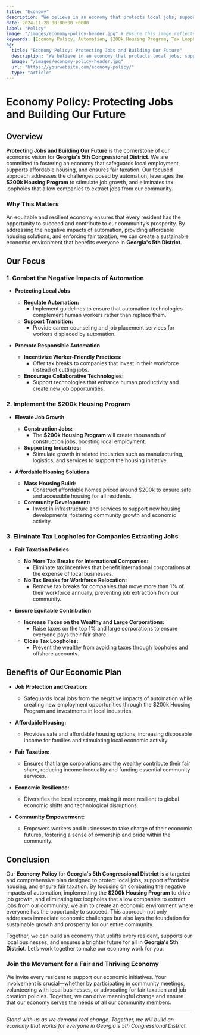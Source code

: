 ```yaml
---
title: "Economy"
description: "We believe in an economy that protects local jobs, supports affordable housing, and eliminates unfair tax loopholes that drain our community. Our plan focuses on combating automation's negative impacts, implementing the $200k Housing Program, and ensuring fair taxation for sustainable growth in Georgia's 5th District."
date: 2024-11-28 00:00:00 +0000
label: "Policy"
image: "/images/economy-policy-header.jpg" # Ensure this image reflects the policy focus
keywords: [Economy Policy, Automation, $200k Housing Program, Tax Loopholes, Job Protection, Georgia 5th Congressional District, Fair Taxation, Affordable Housing, Local Jobs, Economic Growth]
og:
  title: "Economy Policy: Protecting Jobs and Building Our Future"
  description: "We believe in an economy that protects local jobs, supports affordable housing, and eliminates unfair tax loopholes that drain our community. Our plan focuses on combating automation's negative impacts, implementing the $200k Housing Program, and ensuring fair taxation for sustainable growth in Georgia's 5th District."
  image: "/images/economy-policy-header.jpg"
  url: "https://yourwebsite.com/economy-policy/"
  type: "article"
---
```

    
# Economy Policy: Protecting Jobs and Building Our Future
    
## Overview
    
**Protecting Jobs and Building Our Future** is the cornerstone of our economic vision for **Georgia's 5th Congressional District**. We are committed to fostering an economy that safeguards local employment, supports affordable housing, and ensures fair taxation. Our focused approach addresses the challenges posed by automation, leverages the **$200k Housing Program** to stimulate job growth, and eliminates tax loopholes that allow companies to extract jobs from our community.
    
### **Why This Matters**
    
An equitable and resilient economy ensures that every resident has the opportunity to succeed and contribute to our community’s prosperity. By addressing the negative impacts of automation, providing affordable housing solutions, and enforcing fair taxation, we can create a sustainable economic environment that benefits everyone in **Georgia's 5th District**.

    
## Our Focus
    
### **1. Combat the Negative Impacts of Automation**
    
- **Protecting Local Jobs**
  - **Regulate Automation:**
    - Implement guidelines to ensure that automation technologies complement human workers rather than replace them.
  - **Support Transition:**
    - Provide career counseling and job placement services for workers displaced by automation.
    
- **Promote Responsible Automation**
  - **Incentivize Worker-Friendly Practices:**
    - Offer tax breaks to companies that invest in their workforce instead of cutting jobs.
  - **Encourage Collaborative Technologies:**
    - Support technologies that enhance human productivity and create new job opportunities.
    
### **2. Implement the $200k Housing Program**
    
- **Elevate Job Growth**
  - **Construction Jobs:**
    - The **$200k Housing Program** will create thousands of construction jobs, boosting local employment.
  - **Supporting Industries:**
    - Stimulate growth in related industries such as manufacturing, logistics, and services to support the housing initiative.
    
- **Affordable Housing Solutions**
  - **Mass Housing Build:**
    - Construct affordable homes priced around $200k to ensure safe and accessible housing for all residents.
  - **Community Development:**
    - Invest in infrastructure and services to support new housing developments, fostering community growth and economic activity.
    
### **3. Eliminate Tax Loopholes for Companies Extracting Jobs**
    
- **Fair Taxation Policies**
  - **No More Tax Breaks for International Companies:**
    - Eliminate tax incentives that benefit international corporations at the expense of local businesses.
  - **No Tax Breaks for Workforce Relocation:**
    - Remove tax breaks for companies that move more than 1% of their workforce annually, preventing job extraction from our community.
    
- **Ensure Equitable Contribution**
  - **Increase Taxes on the Wealthy and Large Corporations:**
    - Raise taxes on the top 1% and large corporations to ensure everyone pays their fair share.
  - **Close Tax Loopholes:**
    - Prevent the wealthy from avoiding taxes through loopholes and offshore accounts.
    
## Benefits of Our Economic Plan
    
- **Job Protection and Creation:**
  - Safeguards local jobs from the negative impacts of automation while creating new employment opportunities through the $200k Housing Program and investments in local industries.
    
- **Affordable Housing:**
  - Provides safe and affordable housing options, increasing disposable income for families and stimulating local economic activity.
    
- **Fair Taxation:**
  - Ensures that large corporations and the wealthy contribute their fair share, reducing income inequality and funding essential community services.
    
- **Economic Resilience:**
  - Diversifies the local economy, making it more resilient to global economic shifts and technological disruptions.
    
- **Community Empowerment:**
  - Empowers workers and businesses to take charge of their economic futures, fostering a sense of ownership and pride within the community.
    
## Conclusion
    
Our **Economy Policy** for **Georgia's 5th Congressional District** is a targeted and comprehensive plan designed to protect local jobs, support affordable housing, and ensure fair taxation. By focusing on combating the negative impacts of automation, implementing the **$200k Housing Program** to drive job growth, and eliminating tax loopholes that allow companies to extract jobs from our community, we aim to create an economic environment where everyone has the opportunity to succeed. This approach not only addresses immediate economic challenges but also lays the foundation for sustainable growth and prosperity for our entire community.
    
Together, we can build an economy that uplifts every resident, supports our local businesses, and ensures a brighter future for all in **Georgia's 5th District**. Let’s work together to make our economy work for you.
    
### **Join the Movement for a Fair and Thriving Economy**
    
We invite every resident to support our economic initiatives. Your involvement is crucial—whether by participating in community meetings, volunteering with local businesses, or advocating for fair taxation and job creation policies. Together, we can drive meaningful change and ensure that our economy serves the needs of all our community members.
    
---
    
*Stand with us as we demand real change. Together, we will build an economy that works for everyone in Georgia's 5th Congressional District.*